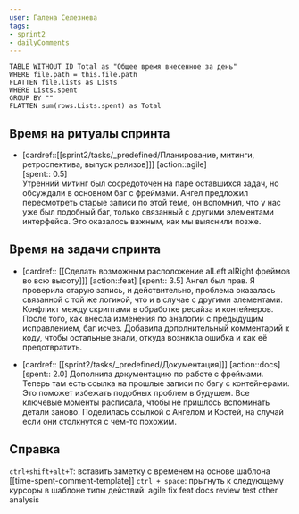 ```yaml
---
user: Галена Селезнева
tags:
- sprint2
- dailyComments
---
```




```dataview 
TABLE WITHOUT ID Total as "Общее время внесенное за день"
WHERE file.path = this.file.path 
FLATTEN file.lists as Lists
WHERE Lists.spent
GROUP BY ""
FLATTEN sum(rows.Lists.spent) as Total
```
## Время на ритуалы спринта

* [cardref::[[sprint2/tasks/_predefined/Планирование, митинги, ретроспектива, выпуск релизов]]]
  [action::agile]  
  [spent:: 0.5]  
  Утренний митинг был сосредоточен на паре оставшихся задач, но обсуждали в основном баг с фреймами. Ангел предложил пересмотреть старые записи по этой теме, он вспомнил, что у нас уже был подобный баг, только связанный с другими элементами интерфейса. Это оказалось важным, как мы выяснили позже.

## Время на задачи спринта

* [cardref:: [[Сделать возможным расположение alLeft alRight фреймов во всю высоту]]]
  [action::feat]
  [spent:: 3.5]
  Ангел был прав. Я проверила старую запись, и действительно, проблема оказалась связанной с той же логикой, что и в случае с другими элементами. Конфликт между скриптами в обработке ресайза и контейнеров. После того, как внесла изменения по аналогии с предыдущим исправлением, баг исчез. Добавила дополнительный комментарий к коду, чтобы остальные знали, откуда возникла ошибка и как её предотвратить.

* [cardref:: [[sprint2/tasks/_predefined/Документация]]]
  [action::docs]
  [spent:: 2.0]
  Дополнила документацию по работе с фреймами. Теперь там есть ссылка на прошлые записи по багу с контейнерами. Это поможет избежать подобных проблем в будущем. Все ключевые моменты расписала, чтобы не пришлось вспоминать детали заново. Поделилась ссылкой с Ангелом и Костей, на случай если они столкнутся с чем-то похожим.

  
## Справка

`ctrl+shift+alt+T`:
	вставить заметку с временем на основе шаблона [[time-spent-comment-template]] 
`ctrl + space`:
	прыгнуть к следующему курсоры в шаблоне
типы действий:
	agile
	fix
	feat
	docs
	review
	test
	other
	analysis


